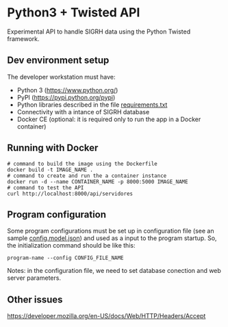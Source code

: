 # Python3 + Twisted API 

Experimental API to handle SIGRH data using the Python Twisted framework.


## Dev environment setup

The developer workstation must have:
* Python 3 (<https://www.python.org/>)
* PyPI (<https://pypi.python.org/pypi>)
* Python libraries described in the file [requirements.txt](requirements.txt)
* Connectivity with a intance of SIGRH database
* Docker CE (optional: it is required only to run the app in a Docker container)

## Running with Docker

```shell
# command to build the image using the Dockerfile
docker build -t IMAGE_NAME .
# command to create and run the a container instance 
docker run -d --name CONTAINER_NAME -p 8000:5000 IMAGE_NAME
# command to test the API
curl http://localhost:8000/api/servidores 
```

## Program configuration

Some program configurations must be set up in configuration file (see an sample [config.model.json](config.model.json)) and used as a input to the program startup. So, the initialization command should be like this:

```shell
program-name --config CONFIG_FILE_NAME 
```

Notes:
in the configuration file, we need to set database conection and web server parameters.

## Other issues

https://developer.mozilla.org/en-US/docs/Web/HTTP/Headers/Accept
